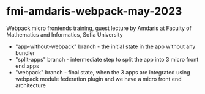# fmi-amdaris-webpack-may-2023

Webpack micro frontends training, guest lecture by Amdaris at Faculty of Mathematics and Informatics, Sofia University

-   "app-without-webpack" branch - the initial state in the app without any bundler
-   "split-apps" branch - intermediate step to split the app into 3 micro front end apps
-   "webpack" branch - final state, when the 3 apps are integrated using webpack module federation plugin and we have a micro front end architecture
